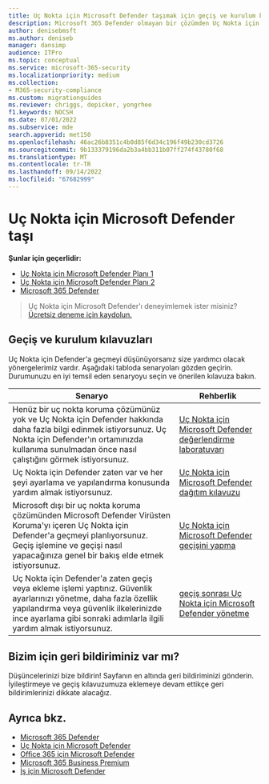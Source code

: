 ```yaml
---
title: Uç Nokta için Microsoft Defender taşımak için geçiş ve kurulum kılavuzları
description: Microsoft 365 Defender olmayan bir çözümden Uç Nokta için Microsoft Defender geçiş yapmayı öğrenin
author: denisebmsft
ms.author: deniseb
manager: dansimp
audience: ITPro
ms.topic: conceptual
ms.service: microsoft-365-security
ms.localizationpriority: medium
ms.collection:
- M365-security-compliance
ms.custom: migrationguides
ms.reviewer: chriggs, depicker, yongrhee
f1.keywords: NOCSH
ms.date: 07/01/2022
ms.subservice: mde
search.appverid: met150
ms.openlocfilehash: 46ac26b8351c4b0d85f6d34c196f49b230cd3726
ms.sourcegitcommit: 9b133379196da2b3a4bb311b07ff274f43780f68
ms.translationtype: MT
ms.contentlocale: tr-TR
ms.lasthandoff: 09/14/2022
ms.locfileid: "67682999"
---
```

# <a name="move-to-microsoft-defender-for-endpoint"></a>Uç Nokta için Microsoft Defender taşı

**Şunlar için geçerlidir:**
- [Uç Nokta için Microsoft Defender Planı 1](https://go.microsoft.com/fwlink/p/?linkid=2154037)
- [Uç Nokta için Microsoft Defender Planı 2](https://go.microsoft.com/fwlink/p/?linkid=2154037)
- [Microsoft 365 Defender](https://go.microsoft.com/fwlink/?linkid=2118804)

> Uç Nokta için Microsoft Defender'ı deneyimlemek ister misiniz? [Ücretsiz deneme için kaydolun.](https://signup.microsoft.com/create-account/signup?products=7f379fee-c4f9-4278-b0a1-e4c8c2fcdf7e&ru=https://aka.ms/MDEp2OpenTrial?ocid=docs-wdatp-exposedapis-abovefoldlink)

## <a name="migration-and-setup-guides"></a>Geçiş ve kurulum kılavuzları

Uç Nokta için Defender'a geçmeyi düşünüyorsanız size yardımcı olacak yönergelerimiz vardır. Aşağıdaki tabloda senaryoları gözden geçirin. Durumunuzu en iyi temsil eden senaryoyu seçin ve önerilen kılavuza bakın.

|Senaryo|Rehberlik|
|---|---|
|Henüz bir uç nokta koruma çözümünüz yok ve Uç Nokta için Defender hakkında daha fazla bilgi edinmek istiyorsunuz. Uç Nokta için Defender'ın ortamınızda kullanıma sunulmadan önce nasıl çalıştığını görmek istiyorsunuz.|[Uç Nokta için Microsoft Defender değerlendirme laboratuvarı](evaluation-lab.md)|
|Uç Nokta için Defender zaten var ve her şeyi ayarlama ve yapılandırma konusunda yardım almak istiyorsunuz.|[Uç Nokta için Microsoft Defender dağıtım kılavuzu](deployment-phases.md)|
|Microsoft dışı bir uç nokta koruma çözümünden Microsoft Defender Virüsten Koruma'yı içeren Uç Nokta için Defender'a geçmeyi planlıyorsunuz. Geçiş işlemine ve geçişi nasıl yapacağınıza genel bir bakış elde etmek istiyorsunuz.|[Uç Nokta için Microsoft Defender geçişini yapma](switch-to-mde-overview.md)|
|Uç Nokta için Defender'a zaten geçiş veya ekleme işlemi yaptınız. Güvenlik ayarlarınızı yönetme, daha fazla özellik yapılandırma veya güvenlik ilkelerinizde ince ayarlama gibi sonraki adımlarla ilgili yardım almak istiyorsunuz.|[geçiş sonrası Uç Nokta için Microsoft Defender yönetme](manage-mde-post-migration.md)|


## <a name="do-you-have-feedback-for-us"></a>Bizim için geri bildiriminiz var mı?

Düşüncelerinizi bize bildirin! Sayfanın en altında geri bildiriminizi gönderin. İyileştirmeye ve geçiş kılavuzumuza eklemeye devam ettikçe geri bildirimlerinizi dikkate alacağız.

## <a name="see-also"></a>Ayrıca bkz.

- [Microsoft 365 Defender](/microsoft-365/security/defender/microsoft-365-defender)
- [Uç Nokta için Microsoft Defender](/windows/security/threat-protection)
- [Office 365 için Microsoft Defender](/microsoft-365/security/office-365-security/office-365-atp)
- [Microsoft 365 Business Premium](../../business-premium/index.md)
- [İş için Microsoft Defender](../defender-business/mdb-overview.md)